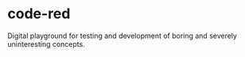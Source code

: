 # code-red
Digital playground for testing and development of boring and severely uninteresting concepts.
